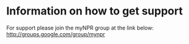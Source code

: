 # Information on how to get support #

For support please join the myNPR group at the link below:<br>
<a href='http://groups.google.com/group/mynpr'>http://groups.google.com/group/mynpr</a>
